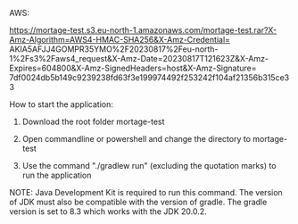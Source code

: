 AWS:

https://mortage-test.s3.eu-north-1.amazonaws.com/mortage-test.rar?X-Amz-Algorithm=AWS4-HMAC-SHA256&X-Amz-Credential=
AKIA5AFJJ4GOMPR35YMO%2F20230817%2Feu-north-1%2Fs3%2Faws4_request&X-Amz-Date=20230817T121623Z&X-Amz-Expires=604800&X-Amz-SignedHeaders=host&X-Amz-Signature=
7df0024db5b149c9239238fd63f3e199974492f253242f104af21356b315ce33



How to start the application:

1. Download the root folder mortage-test

2. Open commandline or powershell and change the directory to mortage-test

3. Use the command "./gradlew run" (excluding the quotation marks) to run the application

NOTE: Java Development Kit is required to run this command. The version of JDK must also be compatible with 
the version of gradle. The gradle version is set to 8.3 which works with the JDK 20.0.2.